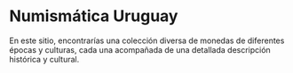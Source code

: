 # Numismática Uruguay
En este sitio, encontrarías una colección diversa de monedas de diferentes épocas y culturas, cada una acompañada de una detallada descripción histórica y cultural.
